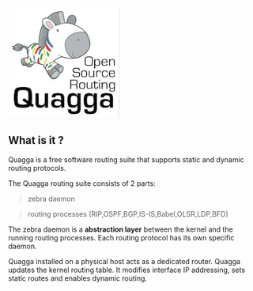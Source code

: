 ![](./resources/quagga2.jpeg)
## What is it ?
Quagga is a free software routing suite that supports static and dynamic routing protocols.

The Quagga routing suite consists of 2 parts:

> zebra daemon

> routing processes (RIP,OSPF,BGP,IS-IS,Babel,OLSR,LDP,BFD)

The zebra daemon is a **abstraction layer** between the kernel and the running routing processes. Each routing protocol has its own specific daemon.

Quagga installed on a physical host acts as a dedicated router. Quagga updates the kernel routing table. It modifies interface IP addressing, sets static routes and enables dynamic routing.